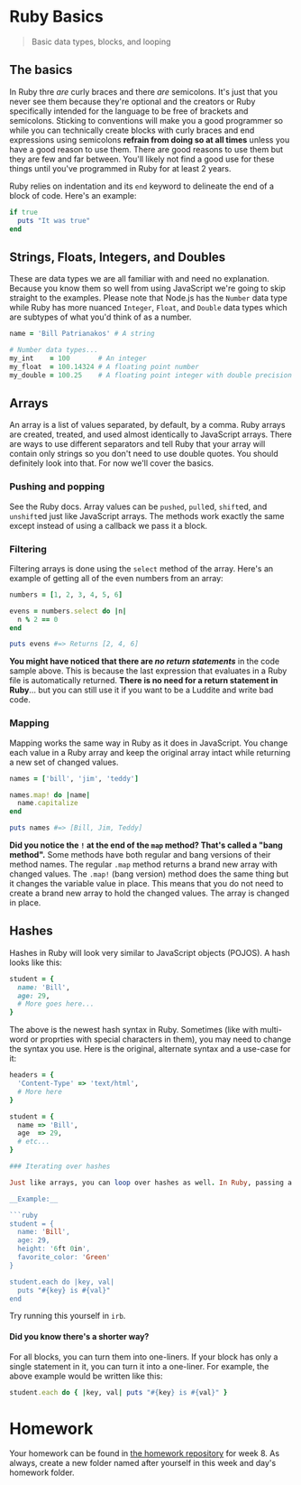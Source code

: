 # Ruby Basics

> Basic data types, blocks, and looping

## The basics

In Ruby thre *are* curly braces and there *are* semicolons. It's just that you never see them because they're optional and the creators or Ruby specifically intended for the language to be free of brackets and semicolons. Sticking to conventions will make you a good programmer so while you can technically create blocks with curly braces and end expressions using semicolons __refrain from doing so at all times__ unless you have a good reason to use them. There are good reasons to use them but they are few and far between. You'll likely not find a good use for these things until you've programmed in Ruby for at least 2 years.

Ruby relies on indentation and its `end` keyword to delineate the end of a block of code. Here's an example:

```ruby
if true
  puts "It was true"
end
```

## Strings, Floats, Integers, and Doubles

These are data types we are all familiar with and need no explanation. Because you know them so well from using JavaScript we're going to skip straight to the examples. Please note that Node.js has the `Number` data type while Ruby has more nuanced `Integer`, `Float`, and `Double` data types which are subtypes of what you'd think of as a number.

```ruby
name = 'Bill Patrianakos' # A string

# Number data types...
my_int    = 100       # An integer
my_float  = 100.14324 # A floating point number
my_double = 100.25    # A floating point integer with double precision (useful for working with money)
```

## Arrays

An array is a list of values separated, by default, by a comma. Ruby arrays are created, treated, and used almost identically to JavaScript arrays. There are ways to use different separators and tell Ruby that your array will contain only strings so you don't need to use double quotes. You should definitely look into that. For now we'll cover the basics.

### Pushing and popping

See the Ruby docs. Array values can be `pushed`, `pull`ed, `shift`ed, and `unshift`ed just like JavaScript arrays. The methods work exactly the same except instead of using a callback we pass it a block.

### Filtering

Filtering arrays is done using the `select` method of the array. Here's an example of getting all of the even numbers from an array:

```ruby
numbers = [1, 2, 3, 4, 5, 6]

evens = numbers.select do |n|
  n % 2 == 0
end

puts evens #=> Returns [2, 4, 6]
```

__You might have noticed that there are *no return statements*__ in the code sample above. This is because the last expression that evaluates in a Ruby file is automatically returned. __There is no need for a return statement in Ruby__... but you can still use it if you want to be a Luddite and write bad code.

### Mapping

Mapping works the same way in Ruby as it does in JavaScript. You change each value in a Ruby array and keep the original array intact while returning a new set of changed values.

```ruby
names = ['bill', 'jim', 'teddy']

names.map! do |name|
  name.capitalize
end

puts names #=> [Bill, Jim, Teddy]
```

__Did you notice the `!` at the end of the `map` method? That's called a "bang method".__ Some methods have both regular and bang versions of their method names. The regular `.map` method returns a brand new array with changed values. The `.map!` (bang version) method does the same thing but it changes the variable value in place. This means that you do not need to create a brand new array to hold the changed values. The array is changed in place.

## Hashes

Hashes in Ruby will look very similar to JavaScript objects (POJOS). A hash looks like this:

```ruby
student = {
  name: 'Bill',
  age: 29,
  # More goes here...
}
```

The above is the newest hash syntax in Ruby. Sometimes (like with multi-word or proprties with special characters in them), you may need to change the syntax you use. Here is the original, alternate syntax and a use-case for it:

```ruby
headers = {
  'Content-Type' => 'text/html',
  # More here
}

student = {
  name => 'Bill',
  age  => 29,
  # etc...
}

### Iterating over hashes

Just like arrays, you can loop over hashes as well. In Ruby, passing a block to a hash's .each method lets you get both the attribute name *and* the value associated with it. No more having to bend over backwards to figure out the value of a particular key in hash like when you used JavaScript.

__Example:__

```ruby
student = {
  name: 'Bill',
  age: 29,
  height: '6ft 0in',
  favorite_color: 'Green'
}

student.each do |key, val|
  puts "#{key} is #{val}"
end
```

Try running this yourself in `irb`.

#### Did you know there's a shorter way?

For all blocks, you can turn them into one-liners. If your block has only a single statement in it, you can turn it into a one-liner. For example, the above example would be written like this:

```ruby
student.each do { |key, val| puts "#{key} is #{val}" }
```

# Homework

Your homework can be found in [the homework repository](https://github.com/ga-chicago/wdi5-homework) for week 8. As always, create a new folder named after yourself in this week and day's homework folder.
